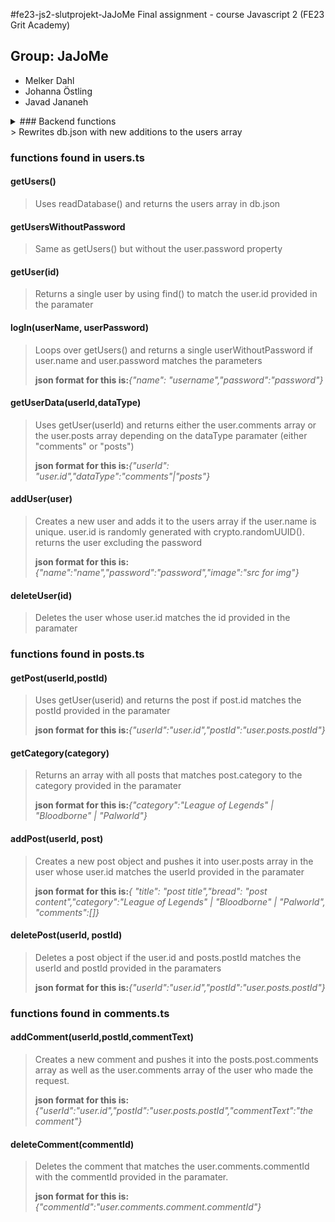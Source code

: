 #fe23-js2-slutprojekt-JaJoMe
Final assignment - course Javascript 2 (FE23 Grit Academy)

## Group: JaJoMe

- Melker Dahl
- Johanna Östling
- Javad Jananeh
<details>
<summary>### Backend functions</summary>

### functions found in handledatabase.ts

#### readDatabase()

> Reads db.json and returns the object

#### writeDatabase()

</details>
> Rewrites db.json with new additions to the users array

### functions found in users.ts

#### getUsers()

> Uses readDatabase() and returns the users array in db.json

#### getUsersWithoutPassword

> Same as getUsers() but without the user.password property

#### getUser(id)

> Returns a single user by using find() to match the user.id provided in the paramater

#### logIn(userName, userPassword)

> Loops over getUsers() and returns a single userWithoutPassword if user.name and user.password matches the parameters
>
> **json format for this is:**_{"name": "username","password":"password"}_

#### getUserData(userId,dataType)

> Uses getUser(userId) and returns either the user.comments array or the user.posts array depending on the dataType paramater (either "comments" or "posts")
>
> **json format for this is:**_{"userId": "user.id","dataType":"comments"|"posts"}_

#### addUser(user)

> Creates a new user and adds it to the users array if the user.name is unique. user.id is randomly generated with crypto.randomUUID(). returns the user excluding the password
>
> **json format for this is:**_{"name":"name","password":"password","image":"src for img"}_

#### deleteUser(id)

> Deletes the user whose user.id matches the id provided in the paramater

### functions found in posts.ts

#### getPost(userId,postId)

> Uses getUser(userid) and returns the post if post.id matches the postId provided in the paramater
>
> **json format for this is:**_{"userId":"user.id","postId":"user.posts.postId"}_

#### getCategory(category)

> Returns an array with all posts that matches post.category to the category provided in the paramater
>
> **json format for this is:**_{"category":"League of Legends" | "Bloodborne" | "Palworld"}_

#### addPost(userId, post)

> Creates a new post object and pushes it into user.posts array in the user whose user.id matches the userId provided in the paramater
>
> **json format for this is:**_{ "title": "post title","bread": "post content","category":"League of Legends" | "Bloodborne" | "Palworld", "comments":[]}_

#### deletePost(userId, postId)

> Deletes a post object if the user.id and posts.postId matches the userId and postId provided in the paramaters
>
> **json format for this is:**_{"userId":"user.id","postId":"user.posts.postId"}_

### functions found in comments.ts

#### addComment(userId,postId,commentText)

> Creates a new comment and pushes it into the posts.post.comments array as well as the user.comments array of the user who made the request.
>
> **json format for this is:**_{"userId":"user.id","postId":"user.posts.postId","commentText":"the comment"}_

#### deleteComment(commentId)

> Deletes the comment that matches the user.comments.commentId with the commentId provided in the paramater.
>
> **json format for this is:**_{"commentId":"user.comments.comment.commentId"}_
